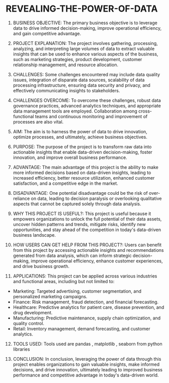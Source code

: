# REVEALING-THE-POWER-OF-DATA
1. BUSINESS OBJECTIVE:
The primary business objective is to leverage data to drive informed decision-making, improve operational efficiency, and gain competitive advantage.

2. PROJECT EXPLANATION:
The project involves gathering, processing, analyzing, and interpreting large volumes of data to extract valuable insights that can be used to enhance various aspects of the business, such as marketing strategies, product development, customer relationship management, and resource allocation.

3. CHALLENGES:
Some challenges encountered may include data quality issues, integration of disparate data sources, scalability of data processing infrastructure, ensuring data security and privacy, and effectively communicating insights to stakeholders.

4. CHALLENGES OVERCOME:
To overcome these challenges, robust data governance practices, advanced analytics techniques, and appropriate data management tools are employed. Collaboration among cross-functional teams and continuous monitoring and improvement of processes are also vital.

5. AIM:
The aim is to harness the power of data to drive innovation, optimize processes, and ultimately, achieve business objectives.

6. PURPOSE:
The purpose of the project is to transform raw data into actionable insights that enable data-driven decision-making, foster innovation, and improve overall business performance.

7. ADVANTAGE:
The main advantage of this project is the ability to make more informed decisions based on data-driven insights, leading to increased efficiency, better resource utilization, enhanced customer satisfaction, and a competitive edge in the market.

8. DISADVANTAGE:
One potential disadvantage could be the risk of over-reliance on data, leading to decision paralysis or overlooking qualitative aspects that cannot be captured solely through data analysis.

9. WHY THIS PROJECT IS USEFUL?:
This project is useful because it empowers organizations to unlock the full potential of their data assets, uncover hidden patterns and trends, mitigate risks, identify new opportunities, and stay ahead of the competition in today's data-driven business landscape.

10. HOW USERS CAN GET HELP FROM THIS PROJECT?:
Users can benefit from this project by accessing actionable insights and recommendations generated from data analysis, which can inform strategic decision-making, improve operational efficiency, enhance customer experiences, and drive business growth.

11. APPLICATIONS:
This project can be applied across various industries and functional areas, including but not limited to:
   - Marketing: Targeted advertising, customer segmentation, and personalized marketing campaigns.
   - Finance: Risk management, fraud detection, and financial forecasting.
   - Healthcare: Predictive analytics for patient care, disease prevention, and drug development.
   - Manufacturing: Predictive maintenance, supply chain optimization, and quality control.
   - Retail: Inventory management, demand forecasting, and customer analytics.

12. TOOLS USED:
Tools used are pandas , matplotlib , seaborn from python libraries 

13. CONCLUSION:
In conclusion, leveraging the power of data through this project enables organizations to gain valuable insights, make informed decisions, and drive innovation, ultimately leading to improved business performance and competitive advantage in today's data-driven world.

